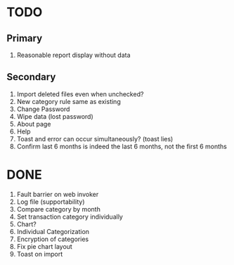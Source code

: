 
# TODO

## Primary

1. Reasonable report display without data

## Secondary

1. Import deleted files even when unchecked?
1. New category rule same as existing
1. Change Password
1. Wipe data (lost password)
1. About page
1. Help
1. Toast and error can occur simultaneously? (toast lies)
1. Confirm last 6 months is indeed the last 6 months, not the first 6 months

# DONE

1. Fault barrier on web invoker
1. Log file (supportability)
1. Compare category by month
1. Set transaction category individually
1. Chart?
1. Individual Categorization
1. Encryption of categories
1. Fix pie chart layout
1. Toast on import